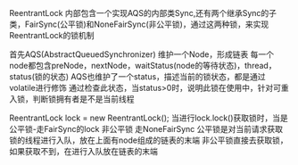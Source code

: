 ReentrantLock 内部包含一个实现AQS的内部类Sync,还有两个继承Sync的子类，FairSync(公平锁)和NoneFairSync(非公平锁)，通过这两种锁，来实现ReentrantLock的锁机制

首先AQS(AbstractQueuedSynchronizer)
维护一个Node，形成链表
每一个node都包含preNode，nextNode，waitStatus(node的等待状态)，thread，status(锁的状态)
AQS也维护了一个status，描述当前的锁状态，都是通过volatile进行修饰
通过检查此状态，当status>0时，说明此锁在使用中，针对可重入锁，判断锁拥有者是不是当前线程

ReentrantLock lock = new ReentrantLock();
当进行lock.lock()获取锁时，当是公平锁-走FairSync的lock 非公平锁 走NoneFairSync
公平锁是对当前请求获取锁的线程进行入队，放在上面有node组成的链表的末端
非公平锁直接去获取锁，如果获取不到，在进行入队放在链表的末端